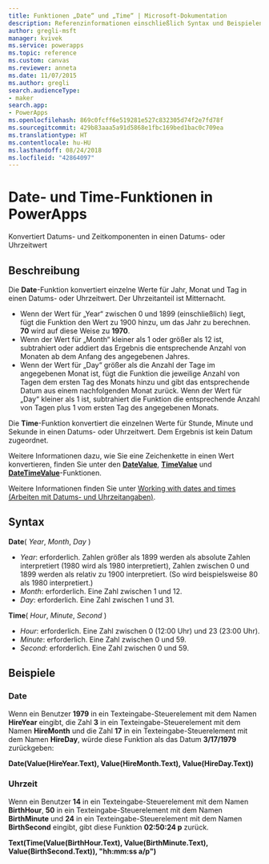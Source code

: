 ```yaml
---
title: Funktionen „Date“ und „Time“ | Microsoft-Dokumentation
description: Referenzinformationen einschließlich Syntax und Beispielen für die Funktionen „Date“ und „Time“ in PowerApps
author: gregli-msft
manager: kvivek
ms.service: powerapps
ms.topic: reference
ms.custom: canvas
ms.reviewer: anneta
ms.date: 11/07/2015
ms.author: gregli
search.audienceType:
- maker
search.app:
- PowerApps
ms.openlocfilehash: 869c0fcff6e519281e527c832305d74f2e7fd78f
ms.sourcegitcommit: 429b83aaa5a91d5868e1fbc169bed1bac0c709ea
ms.translationtype: HT
ms.contentlocale: hu-HU
ms.lasthandoff: 08/24/2018
ms.locfileid: "42864097"
---
```

# <a name="date-and-time-functions-in-powerapps"></a>Date- und Time-Funktionen in PowerApps
Konvertiert Datums- und Zeitkomponenten in einen Datums- oder Uhrzeitwert

## <a name="description"></a>Beschreibung
Die **Date**-Funktion konvertiert einzelne Werte für Jahr, Monat und Tag in einen Datums- oder Uhrzeitwert.  Der Uhrzeitanteil ist Mitternacht.

* Wenn der Wert für „Year“ zwischen 0 und 1899 (einschließlich) liegt, fügt die Funktion den Wert zu 1900 hinzu, um das Jahr zu berechnen.  **70** wird auf diese Weise zu **1970**.
* Wenn der Wert für „Month“ kleiner als 1 oder größer als 12 ist, subtrahiert oder addiert das Ergebnis die entsprechende Anzahl von Monaten ab dem Anfang des angegebenen Jahres.
* Wenn der Wert für „Day“ größer als die Anzahl der Tage im angegebenen Monat ist, fügt die Funktion die jeweilige Anzahl von Tagen dem ersten Tag des Monats hinzu und gibt das entsprechende Datum aus einem nachfolgenden Monat zurück.  Wenn der Wert für „Day“ kleiner als 1 ist, subtrahiert die Funktion die entsprechende Anzahl von Tagen plus 1 vom ersten Tag des angegebenen Monats.

Die **Time**-Funktion konvertiert die einzelnen Werte für Stunde, Minute und Sekunde in einen Datums- oder Uhrzeitwert.  Dem Ergebnis ist kein Datum zugeordnet.

Weitere Informationen dazu, wie Sie eine Zeichenkette in einen Wert konvertieren, finden Sie unter den  **[DateValue](function-datevalue-timevalue.md)**,  **[TimeValue](function-datevalue-timevalue.md)** und  **[DateTimeValue](function-datevalue-timevalue.md)**-Funktionen.  

Weitere Informationen finden Sie unter [Working with dates and times (Arbeiten mit Datums- und Uhrzeitangaben)](../show-text-dates-times.md).

## <a name="syntax"></a>Syntax
**Date**( *Year*, *Month*, *Day* )

* *Year*: erforderlich.  Zahlen größer als 1899 werden als absolute Zahlen interpretiert (1980 wird als 1980 interpretiert), Zahlen zwischen 0 und 1899 werden als relativ zu 1900 interpretiert. (So wird beispielsweise 80 als 1980 interpretiert.)
* *Month*: erforderlich.  Eine Zahl zwischen 1 und 12.
* *Day*: erforderlich. Eine Zahl zwischen 1 und 31.

**Time**( *Hour*, *Minute*, *Second* )

* *Hour*: erforderlich.  Eine Zahl zwischen 0 (12:00 Uhr) und 23 (23:00 Uhr).
* *Minute*: erforderlich. Eine Zahl zwischen 0 und 59.
* *Second*: erforderlich. Eine Zahl zwischen 0 und 59.

## <a name="examples"></a>Beispiele
### <a name="date"></a>Date
Wenn ein Benutzer **1979** in ein Texteingabe-Steuerelement mit dem Namen **HireYear** eingibt, die Zahl **3** in ein Texteingabe-Steuerelement mit dem Namen **HireMonth** und die Zahl **17** in ein Texteingabe-Steuerelement mit dem Namen **HireDay**, würde diese Funktion als das Datum **3/17/1979** zurückgeben:

**Date(Value(HireYear.Text), Value(HireMonth.Text), Value(HireDay.Text))**

### <a name="time"></a>Uhrzeit
Wenn ein Benutzer **14** in ein Texteingabe-Steuerelement mit dem Namen **BirthHour**, **50** in ein Texteingabe-Steuerelement mit dem Namen **BirthMinute** und **24** in ein Texteingabe-Steuerelement mit dem Namen **BirthSecond** eingibt, gibt diese Funktion **02:50:24 p** zurück.

**Text(Time(Value(BirthHour.Text), Value(BirthMinute.Text), Value(BirthSecond.Text)), "hh:mm:ss a/p")**

